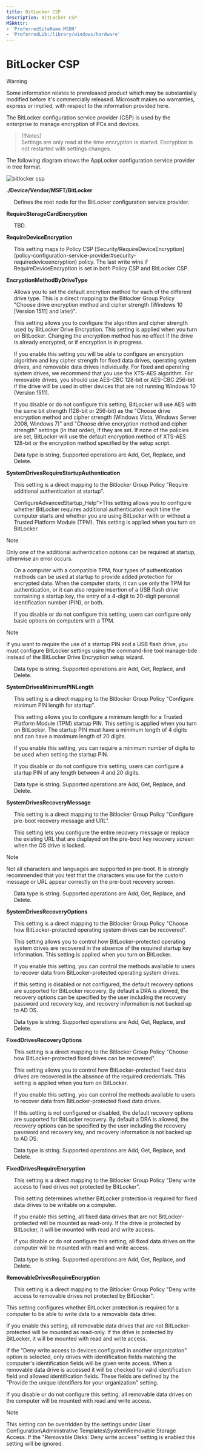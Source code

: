 ```yaml
---
title: BitLocker CSP
description: BitLocker CSP
MSHAttr:
- 'PreferredSiteName:MSDN'
- 'PreferredLib:/library/windows/hardware'
---
```


# BitLocker CSP


> [!WARNING]
> Some information relates to prereleased product which may be substantially modified before it's commercially released. Microsoft makes no warranties, express or implied, with respect to the information provided here.

The BitLocker configuration service provider (CSP) is used by the enterprise to manage encryption of PCs and devices.

> [!Notes]  
> Settings are only read at the time encryption is started. Encryption is not restarted with settings changes.

The following diagram shows the AppLocker configuration service provider in tree format.

![bitlocker csp](images/provisioning-csp-bitlocker.png)

<a href="" id="--device-vendor-msft-bitlocker"></a>**./Device/Vendor/MSFT/BitLocker**  
<p style="margin-left: 20px">Defines the root node for the BitLocker configuration service provider.

<a href="" id="requirestoragecardencryption"></a>**RequireStorageCardEncryption**  
<p style="margin-left: 20px">TBD.</p>

<a href="" id="requiredeviceencryption"></a>**RequireDeviceEncryption**  
<p style="margin-left: 20px">This setting maps to Policy CSP [Security/RequireDeviceEncryption](policy-configuration-service-provider#security-requiredeviceencryption) policy. The last write wins if RequireDeviceEncryption is set in both Policy CSP and BitLocker CSP.</p>

<a href="" id="encryptionmethodbydrivetype"></a>**EncryptionMethodByDriveType**  
<p style="margin-left: 20px">Allows you to set the default encrytion method for each of the different drive type. This is a direct mapping to the Bitlocker Group Policy "Choose drive encryption method and cipher strength (Windows 10 [Version 1511] and later)".</p>

<p style="margin-left: 20px">This setting allows you to configure the algorithm and cipher strength used by BitLocker Drive Encryption. This setting is applied when you turn on BitLocker. Changing the encryption method has no effect if the drive is already encrypted, or if encryption is in progress.</p>

<p style="margin-left: 20px">If you enable this setting you will be able to configure an encryption algorithm and key cipher strength for fixed data drives, operating system drives, and removable data drives individually. For fixed and operating system drives, we recommend that you use the XTS-AES algorithm. For removable drives, you should use AES-CBC 128-bit or AES-CBC 256-bit if the drive will be used in other devices that are not running Windows 10 (Version 1511).</p>

<p style="margin-left: 20px">If you disable or do not configure this setting, BitLocker will use AES with the same bit strength (128-bit or 256-bit) as the "Choose drive encryption method and cipher strength (Windows Vista, Windows Server 2008, Windows 7)" and "Choose drive encryption method and cipher strength" settings (in that order), if they are set. If none of the policies are set, BitLocker will use the default encryption method of XTS-AES 128-bit or the encryption method specified by the setup script.</p>

<p style="margin-left: 20px">Data type is string. Supported operations are Add, Get, Replace, and Delete.</p>

<a href="" id="systemdrivesrequirestartupauthentication"></a>**SystemDrivesRequireStartupAuthentication**  
<p style="margin-left: 20px">This setting is a direct mapping to the Bitlocker Group Policy "Require additional authentication at startup".</p>

<p style="margin-left: 20px">ConfigureAdvancedStartup_Help">This setting allows you to configure whether BitLocker requires additional authentication each time the computer starts and whether you are using BitLocker with or without a Trusted Platform Module (TPM). This setting is applied when you turn on BitLocker.</p>

> [!Note]  
> Only one of the additional authentication options can be required at startup, otherwise an error occurs.

<p style="margin-left: 20px">On a computer with a compatible TPM, four types of authentication methods can be used at startup to provide added protection for encrypted data. When the computer starts, it can use only the TPM for authentication, or it can also require insertion of a USB flash drive containing a startup key, the entry of a 4-digit to 20-digit personal identification number (PIN), or both.</p>

<p style="margin-left: 20px">If you disable or do not configure this setting, users can configure only basic options on computers with a TPM.</p>

> [!Note]  
> If you want to require the use of a startup PIN and a USB flash drive, you must configure BitLocker settings using the command-line tool manage-bde instead of the BitLocker Drive Encryption setup wizard.

<p style="margin-left: 20px">Data type is string. Supported operations are Add, Get, Replace, and Delete.</p>

<a href="" id="systemdrivesminimumpinlength"></a>**SystemDrivesMinimumPINLength**  
<p style="margin-left: 20px">This setting is a direct mapping to the Bitlocker Group Policy "Configure minimum PIN length for startup".</p>

<p style="margin-left: 20px">This setting allows you to configure a minimum length for a Trusted Platform Module (TPM) startup PIN. This setting is applied when you turn on BitLocker. The startup PIN must have a minimum length of 4 digits and can have a maximum length of 20 digits.</p>

<p style="margin-left: 20px">If you enable this setting, you can require a minimum number of digits to be used when setting the startup PIN.</p>

<p style="margin-left: 20px">If you disable or do not configure this setting, users can configure a startup PIN of any length between 4 and 20 digits.</p>

<p style="margin-left: 20px">Data type is string. Supported operations are Add, Get, Replace, and Delete.</p>

<a href="" id="systemdrivesrecoverymessage"></a>**SystemDrivesRecoveryMessage**  
<p style="margin-left: 20px">This setting is a direct mapping to the Bitlocker Group Policy "Configure pre-boot recovery message and URL".</p>

<p style="margin-left: 20px">This setting lets you configure the entire recovery message or replace the existing URL that are displayed on the pre-boot key recovery screen when the OS drive is locked.
</p>

> [!Note]  
> Not all characters and languages are supported in pre-boot. It is strongly recommended that you test that the characters you use for the custom message or URL appear correctly on the pre-boot recovery screen.

<p style="margin-left: 20px">Data type is string. Supported operations are Add, Get, Replace, and Delete.</p>

<a href="" id="systemdrivesrecoveryoptions"></a>**SystemDrivesRecoveryOptions**  
<p style="margin-left: 20px">This setting is a direct mapping to the Bitlocker Group Policy "Choose how BitLocker-protected operating system drives can be recovered".</p>

<p style="margin-left: 20px">This setting allows you to control how BitLocker-protected operating system drives are recovered in the absence of the required startup key information. This setting is applied when you turn on BitLocker.</p>

<p style="margin-left: 20px">If you enable this setting, you can control the methods available to users to recover data from BitLocker-protected operating system drives.</p>

<p style="margin-left: 20px">If this setting is disabled or not configured, the default recovery options are supported for BitLocker recovery. By default a DRA is allowed, the recovery options can be specified by the user including the recovery password and recovery key, and recovery information is not backed up to AD DS.</p>

<p style="margin-left: 20px">Data type is string. Supported operations are Add, Get, Replace, and Delete.</p>

<a href="" id="fixeddrivesrecoveryoptions"></a>**FixedDrivesRecoveryOptions**  
<p style="margin-left: 20px">This setting is a direct mapping to the Bitlocker Group Policy "Choose how BitLocker-protected fixed drives can be recovered".</p>

<p style="margin-left: 20px">This setting allows you to control how BitLocker-protected fixed data drives are recovered in the absence of the required credentials. This setting is applied when you turn on BitLocker.</p>

<p style="margin-left: 20px">If you enable this setting, you can control the methods available to users to recover data from BitLocker-protected fixed data drives.</p>

<p style="margin-left: 20px">If this setting is not configured or disabled, the default recovery options are supported for BitLocker recovery. By default a DRA is allowed, the recovery options can be specified by the user including the recovery password and recovery key, and recovery information is not backed up to AD DS.</p>

<p style="margin-left: 20px">Data type is string. Supported operations are Add, Get, Replace, and Delete.</p>

<a href="" id="fixeddrivesrequireencryption"></a>**FixedDrivesRequireEncryption**  
<p style="margin-left: 20px">This setting is a direct mapping to the Bitlocker Group Policy "Deny write access to fixed drives not protected by BitLocker".</p>

<p style="margin-left: 20px">This setting determines whether BitLocker protection is required for fixed data drives to be writable on a computer.</p>

<p style="margin-left: 20px">If you enable this setting, all fixed data drives that are not BitLocker-protected will be mounted as read-only. If the drive is protected by BitLocker, it will be mounted with read and write access.</p>

<p style="margin-left: 20px">If you disable or do not configure this setting, all fixed data drives on the computer will be mounted with read and write access.</p>

<p style="margin-left: 20px">Data type is string. Supported operations are Add, Get, Replace, and Delete.</p>

<a href="" id="removabledrivesrequireencryption"></a>**RemovableDrivesRequireEncryption**  
<p style="margin-left: 20px">This setting is a direct mapping to the Bitlocker Group Policy "Deny write access to removable drives not protected by BitLocker".</p>

This setting configures whether BitLocker protection is required for a computer to be able to write data to a removable data drive.

If you enable this setting, all removable data drives that are not BitLocker-protected will be mounted as read-only. If the drive is protected by BitLocker, it will be mounted with read and write access.

If the "Deny write access to devices configured in another organization" option is selected, only drives with identification fields matching the computer's identification fields will be given write access. When a removable data drive is accessed it will be checked for valid identification field and allowed identification fields. These fields are defined by the "Provide the unique identifiers for your organization" setting.

If you disable or do not configure this setting, all removable data drives on the computer will be mounted with read and write access.

> [!Note]  
> This setting can be overridden by the settings under User Configuration\Administrative Templates\System\Removable Storage Access. If the "Removable Disks: Deny write access" setting is enabled this setting will be ignored.